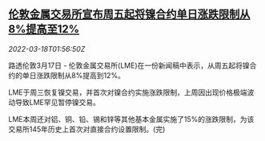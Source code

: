 <!--1647568863000-->
[伦敦金属交易所宣布周五起将镍合约单日涨跌限制从8%提高至12%](https://cn.reuters.com/article/lme-nickel-limits-0317-thur-idCNKCS2LF057)
------

<div><i>2022-03-18T01:56:50Z</i></div><p>路透伦敦3月17日 - 伦敦金属交易所(LME)在一份新闻稿中表示，从周五起将镍合约的单日涨跌限制从8%提高到12%。</p><p>LME于周三恢复镍交易，并首次对镍合约实施涨跌限制，上周因出现价格极端波动导致LME罕见暂停镍交易。</p><p>LME本周还对铝、铜、铅、锡和锌等其他基本金属实施了15%的涨跌限制，为该交易所145年历史上首次对直接合约设置限制。(完)</p>
